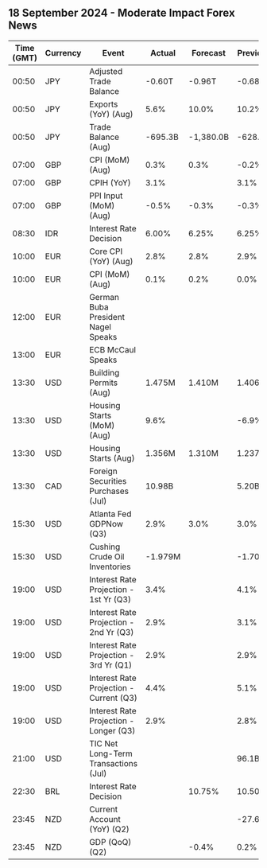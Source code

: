 ## 18 September 2024 - Moderate Impact Forex News

| Time (GMT) | Currency | Event | Actual | Forecast | Previous |
|------|----------|-------|--------|----------|----------|
| 00:50 | JPY | Adjusted Trade Balance | -0.60T | -0.96T | -0.68T |
| 00:50 | JPY | Exports (YoY) (Aug) | 5.6% | 10.0% | 10.2% |
| 00:50 | JPY | Trade Balance (Aug) | -695.3B | -1,380.0B | -628.7B |
| 07:00 | GBP | CPI (MoM) (Aug) | 0.3% | 0.3% | -0.2% |
| 07:00 | GBP | CPIH (YoY) | 3.1% |  | 3.1% |
| 07:00 | GBP | PPI Input (MoM) (Aug) | -0.5% | -0.3% | -0.3% |
| 08:30 | IDR | Interest Rate Decision | 6.00% | 6.25% | 6.25% |
| 10:00 | EUR | Core CPI (YoY) (Aug) | 2.8% | 2.8% | 2.9% |
| 10:00 | EUR | CPI (MoM) (Aug) | 0.1% | 0.2% | 0.0% |
| 12:00 | EUR | German Buba President Nagel Speaks |  |  |  |
| 13:00 | EUR | ECB McCaul Speaks |  |  |  |
| 13:30 | USD | Building Permits (Aug) | 1.475M | 1.410M | 1.406M |
| 13:30 | USD | Housing Starts (MoM) (Aug) | 9.6% |  | -6.9% |
| 13:30 | USD | Housing Starts (Aug) | 1.356M | 1.310M | 1.237M |
| 13:30 | CAD | Foreign Securities Purchases (Jul) | 10.98B |  | 5.20B |
| 15:30 | USD | Atlanta Fed GDPNow (Q3) | 2.9% | 3.0% | 3.0% |
| 15:30 | USD | Cushing Crude Oil Inventories | -1.979M |  | -1.704M |
| 19:00 | USD | Interest Rate Projection - 1st Yr (Q3) | 3.4% |  | 4.1% |
| 19:00 | USD | Interest Rate Projection - 2nd Yr (Q3) | 2.9% |  | 3.1% |
| 19:00 | USD | Interest Rate Projection - 3rd Yr (Q1) | 2.9% |  | 2.9% |
| 19:00 | USD | Interest Rate Projection - Current (Q3) | 4.4% |  | 5.1% |
| 19:00 | USD | Interest Rate Projection - Longer (Q3) | 2.9% |  | 2.8% |
| 21:00 | USD | TIC Net Long-Term Transactions (Jul) |  |  | 96.1B |
| 22:30 | BRL | Interest Rate Decision |  | 10.75% | 10.50% |
| 23:45 | NZD | Current Account (YoY) (Q2) |  |  | -27.64B |
| 23:45 | NZD | GDP (QoQ) (Q2) |  | -0.4% | 0.2% |
